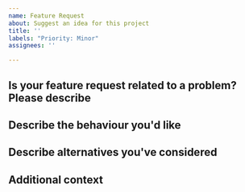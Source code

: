 ```yaml
---
name: Feature Request
about: Suggest an idea for this project
title: ''
labels: "Priority: Minor"
assignees: ''

---
```

<!-- IMPORTANT: Please assign the relevant PM, or ask in #product if you don't know who to assign. Also change the priority label if needed. -->

## Is your feature request related to a problem? Please describe
<!-- A clear and concise description of what the problem is. Examnple: I'm always frustrated when [...] because [...]  -->

## Describe the behaviour you'd like
<!-- A clear and concise description of what you want to happen. -->

## Describe alternatives you've considered
<!-- A clear and concise description of any alternative solutions or features you've considered. -->

## Additional context
<!-- Add any other context or screenshots about the feature request here. Please also link to the related public issue in the gitpod repo -->
